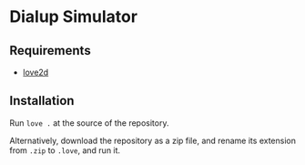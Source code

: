 # Dialup Simulator

## Requirements
- [love2d](https://love2d.org/)

## Installation
Run `love .` at the source of the repository.

Alternatively, download the repository as a zip file, and rename its 
extension from `.zip` to `.love`, and run it.
